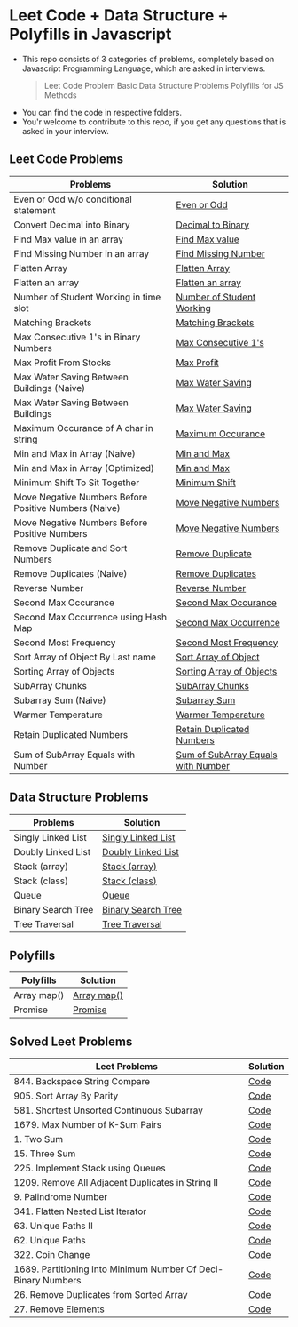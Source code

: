 # Leet Code + Data Structure + Polyfills in Javascript

- This repo consists of 3 categories of problems, completely based on Javascript Programming Language, which are asked in interviews.
  > Leet Code Problem
  > Basic Data Structure Problems
  > Polyfills for JS Methods
- You can find the code in respective folders.
- You'r welcome to contribute to this repo, if you get any questions that is asked in your interview.

## Leet Code Problems

| Problems                                              | Solution                                                                                                  |
| ----------------------------------------------------- | --------------------------------------------------------------------------------------------------------- |
| Even or Odd w/o conditional statement                 | [Even or Odd](./javascript-problems/even-or-odd-without-condition.js)                                     |
| Convert Decimal into Binary                           | [Decimal to Binary](./javascript-problems/Convert-Decimal-into-Binary.js)                                 |
| Find Max value in an array                            | [Find Max value](./javascript-problems/Find-Max-value-in-an-array.js)                                     |
| Find Missing Number in an array                       | [Find Missing Number](./javascript-problems/Find-Missing-Number-in-an-array.js)                           |
| Flatten Array                                         | [Flatten Array](./javascript-problems/Flatten-Array.js)                                                   |
| Flatten an array                                      | [Flatten an array](./javascript-problems/Flatten-an-array.js)                                             |
| Number of Student Working in time slot                | [Number of Student Working](./javascript-problems/MMT:-Number-of-Student-Working-in-time-slot.js)         |
| Matching Brackets                                     | [Matching Brackets](./javascript-problems/Matching-Brackets.js)                                           |
| Max Consecutive 1's in Binary Numbers                 | [Max Consecutive 1's](./javascript-problems/Max-Consecutive-1's-in-Binary-Numbers.js)                     |
| Max Profit From Stocks                                | [Max Profit](./javascript-problems/Max-Profit-From-Stocks.js)                                             |
| Max Water Saving Between Buildings (Naive)            | [Max Water Saving](<./javascript-problems/Max-Water-Saving-Between-Buildings-(Naive).js>)                 |
| Max Water Saving Between Buildings                    | [Max Water Saving](./javascript-problems/Max-Water-Saving-Between-Buildings.js)                           |
| Maximum Occurance of A char in string                 | [Maximum Occurance](./javascript-problems/Maximum-Occurance-of-A-char-in-string.js)                       |
| Min and Max in Array (Naive)                          | [Min and Max](<./javascript-problems/Min-and-Max-in-Array-(Naive).js>)                                    |
| Min and Max in Array (Optimized)                      | [Min and Max](<./javascript-problems/Min-and-Max-in-Array-(Optimized).js>)                                |
| Minimum Shift To Sit Together                         | [Minimum Shift](./javascript-problems/Minimum-Shift-To-Sit-Together.js)                                   |
| Move Negative Numbers Before Positive Numbers (Naive) | [Move Negative Numbers](<./javascript-problems/Move-Negative-Numbers-Before-Positive-Numbers-(Naive).js>) |
| Move Negative Numbers Before Positive Numbers         | [Move Negative Numbers](./javascript-problems/Move-Negative-Numbers-Before-Positive-Numbers.js)           |
| Remove Duplicate and Sort Numbers                     | [Remove Duplicate](./javascript-problems/Remove-Duplicate-and-Sort-Numbers.js)                            |
| Remove Duplicates (Naive)                             | [Remove Duplicates](<./javascript-problems/Remove-Duplicates-(Naive).js>)                                 |
| Reverse Number                                        | [Reverse Number](./javascript-problems/Reverse-Number.js)                                                 |
| Second Max Occurance                                  | [Second Max Occurance](./javascript-problems/Second-Max-Occurance.js)                                     |
| Second Max Occurrence using Hash Map                  | [Second Max Occurrence](./javascript-problems/Second-Max-Occurrence-using-Hash-Map.js)                    |
| Second Most Frequency                                 | [Second Most Frequency](./javascript-problems/Second-Most-Frequency.js)                                   |
| Sort Array of Object By Last name                     | [Sort Array of Object](./javascript-problems/Sort-Array-of-Object-By-Last-name.js)                        |
| Sorting Array of Objects                              | [Sorting Array of Objects](./javascript-problems/Sorting-Array-of-Objects.js)                             |
| SubArray Chunks                                       | [SubArray Chunks](./javascript-problems/SubArray-Chunks.js)                                               |
| Subarray Sum (Naive)                                  | [Subarray Sum](<./javascript-problems/Subarray-Sum-(Naive).js>)                                           |
| Warmer Temperature                                    | [Warmer Temperature](./javascript-problems/Warmer-Temperature.js)                                         |
| Retain Duplicated Numbers                             | [Retain Duplicated Numbers](./javascript-problems/Retain-Duplicated-Numbers.js)                           |
| Sum of SubArray Equals with Number                    | [Sum of SubArray Equals with Number](./javascript-problems/sum-of-subArray-to-a-value.js)                 |

## Data Structure Problems

| Problems           | Solution                                                        |
| ------------------ | --------------------------------------------------------------- |
| Singly Linked List | [Singly Linked List](./data-structures/1-singly-linked-list.js) |
| Doubly Linked List | [Doubly Linked List](./data-structures/2-doubly-linked-list.js) |
| Stack (array)      | [Stack (array)](./data-structures/3-stack-using-array.js)       |
| Stack (class)      | [Stack (class)](./data-structures/4-stack-using-class.js)       |
| Queue              | [Queue](./data-structures/5-queue-using-class.js)               |
| Binary Search Tree | [Binary Search Tree](./polyfills/6-binary-search-tree.js)       |
| Tree Traversal     | [Tree Traversal](./data-structures/7-tree-traversal.js)         |

## Polyfills

| Polyfills   | Solution                          |
| ----------- | --------------------------------- |
| Array map() | [Array map()](./polyfills/map.js) |
| Promise     | [Promise](./polyfills/promise.js) |

## Solved Leet Problems

| Leet Problems                                                 | Solution                                                                          |
| ------------------------------------------------------------- | --------------------------------------------------------------------------------- |
| 844. Backspace String Compare                                 | [Code](./leet-solution/844.BackspaceStringCompare.js)                             |
| 905. Sort Array By Parity                                     | [Code](./leet-solution/905.SortArrayByParity.js)                                  |
| 581. Shortest Unsorted Continuous Subarray                    | [Code](./leet-solution/581.ShortestUnsortedContinuousSubarray)                    |
| 1679. Max Number of K-Sum Pairs                               | [Code](./leet-solution/1679.MaxNumberofK-SumPairs.js)                             |
| 1. Two Sum                                                    | [Code](./leet-solution/1.TwoSum.js)                                               |
| 15. Three Sum                                                 | [Code](./leet-solution/15.3Sum.js)                                                |
| 225. Implement Stack using Queues                             | [Code](./leet-solution/225.ImplementStackusingQueues.js)                          |
| 1209. Remove All Adjacent Duplicates in String II             | [Code](./leet-solution/1209.RemoveAllAdjacentDuplicatesinStringII.js)             |
| 9. Palindrome Number                                          | [Code](./leet-solution/9.PalindromeNumber.js)                                     |
| 341. Flatten Nested List Iterator                             | [Code](./leet-solution/341.FlattenNestedListIterator.js)                          |
| 63. Unique Paths II                                           | [Code](./leet-solution/63.UniquePathsII.js)                                       |
| 62. Unique Paths                                              | [Code](./leet-solution/62.UniquePaths.js)                                         |
| 322. Coin Change                                              | [Code](./leet-solution/322.CoinChange.js)                                         |
| 1689. Partitioning Into Minimum Number Of Deci-Binary Numbers | [Code](./leet-solution/1689.PartitioningIntoMinimumNumberOfDeci-BinaryNumbers.js) |
| 26. Remove Duplicates from Sorted Array                       | [Code](./leet-solution/26.Remove_Duplicates_from_Sorted_Array.js)                 |
| 27. Remove Elements                                           | [Code](./leet-solution/27.Remove_Element.js)                                      |
